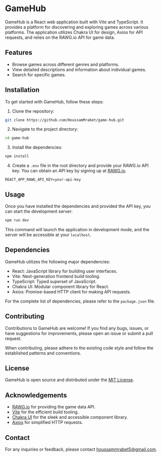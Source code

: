 # GameHub

GameHub is a React web application built with Vite and TypeScript. It provides a platform for discovering and exploring games across various platforms. The application utilizes Chakra UI for design, Axios for API requests, and relies on the RAWG.io API for game data.

## Features

- Browse games across different genres and platforms.
- View detailed descriptions and information about individual games.
- Search for specific games.

## Installation

To get started with GameHub, follow these steps:

1. Clone the repository:

```bash
git clone https://github.com/HoussamMrabet/game-hub.git
```

2. Navigate to the project directory:

```bash
cd game-hub
```

3. Install the dependencies:

```bash
npm install
```

4. Create a `.env` file in the root directory and provide your RAWG.io API key. You can obtain an API key by signing up at [RAWG.io](https://rawg.io/apidocs).

```
REACT_APP_RAWG_API_KEY=your-api-key
```

## Usage

Once you have installed the dependencies and provided the API key, you can start the development server:

```bash
npm run dev
```

This command will launch the application in development mode, and the server will be accessible at your `localhost`.

## Dependencies

GameHub utilizes the following major dependencies:

- React: JavaScript library for building user interfaces.
- Vite: Next-generation frontend build tooling.
- TypeScript: Typed superset of JavaScript.
- Chakra UI: Modular component library for React.
- Axios: Promise-based HTTP client for making API requests.

For the complete list of dependencies, please refer to the `package.json` file.

## Contributing

Contributions to GameHub are welcome! If you find any bugs, issues, or have suggestions for improvements, please open an issue or submit a pull request.

When contributing, please adhere to the existing code style and follow the established patterns and conventions.

## License

GameHub is open source and distributed under the [MIT License](LICENSE).

## Acknowledgements

- [RAWG.io](https://rawg.io/) for providing the game data API.
- [Vite](https://vitejs.dev/) for the efficient build tooling.
- [Chakra UI](https://chakra-ui.com/) for the sleek and accessible component library.
- [Axios](https://axios-http.com/) for simplified HTTP requests.

## Contact

For any inquiries or feedback, please contact [houssammrabet5@gmail.com](mailto:houssammrabet5@gmail.com).